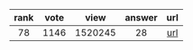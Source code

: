 
| rank | vote | view | answer | url |
|:-:|:-:|:-:|:-:|:-:|
|78|1146|1520245|28| [url](http://stackoverflow.com/questions/11346283/renaming-columns-in-pandas) |
